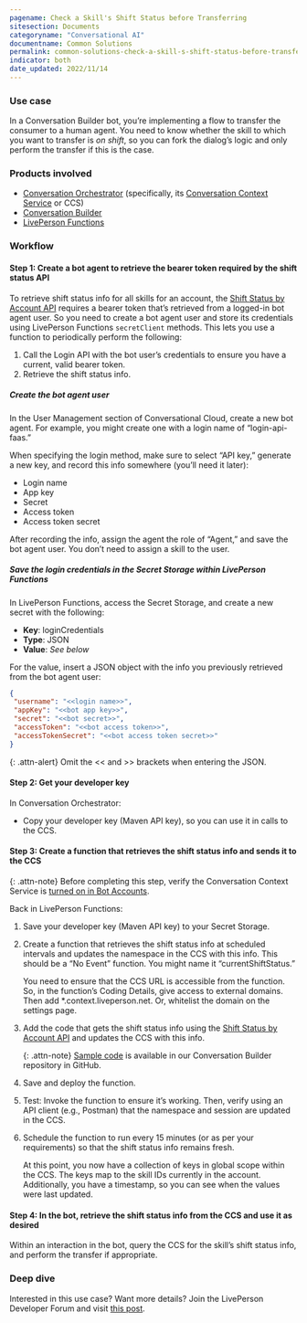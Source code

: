 ```yaml
---
pagename: Check a Skill's Shift Status before Transferring
sitesection: Documents
categoryname: "Conversational AI"
documentname: Common Solutions
permalink: common-solutions-check-a-skill-s-shift-status-before-transferring.html
indicator: both
date_updated: 2022/11/14
---
```


### Use case

In a Conversation Builder bot, you’re implementing a flow to transfer the consumer to a human agent. You need to know whether the skill to which you want to transfer is *on shift*, so you can fork the dialog’s logic and only perform the transfer if this is the case.

### Products involved

* [Conversation Orchestrator](conversation-orchestrator-overview.html) (specifically, its [Conversation Context Service](conversation-orchestrator-conversation-context-service-overview.html) or CCS)
* [Conversation Builder](conversation-builder-overview.html)
* [LivePerson Functions](liveperson-functions-overview.html)

### Workflow

#### Step 1: Create a bot agent to retrieve the bearer token required by the shift status API

To retrieve shift status info for all skills for an account, the [Shift Status by Account API](shift-status-api-methods-get-shift-status-by-account.html) requires a bearer token that’s retrieved from a logged-in bot agent user. So you need to create a bot agent user and store its credentials using LivePerson Functions `secretClient` methods. This lets you use a function to periodically perform the following:

1. Call the Login API with the bot user’s credentials to ensure you have a current, valid bearer token.
2. Retrieve the shift status info.

##### Create the bot agent user

In the User Management section of Conversational Cloud, create a new bot agent. For example, you might create one with a login name of “login-api-faas.”

When specifying the login method, make sure to select “API key,” generate a new key, and record this info somewhere (you’ll need it later):

* Login name
* App key
* Secret
* Access token
* Access token secret

After recording the info, assign the agent the role of “Agent,” and save the bot agent user. You don’t need to assign a skill to the user.

##### Save the login credentials in the Secret Storage within LivePerson Functions

In LivePerson Functions, access the Secret Storage, and create a new secret with the following:

* **Key**: loginCredentials
* **Type**: JSON
* **Value**: *See below*

For the value, insert a JSON object with the info you previously retrieved from the bot agent user:

```json
{
 "username": "<<login name>>",
 "appKey": "<<bot app key>>",
 "secret": "<<bot secret>>",
 "accessToken": "<<bot access token>>",
 "accessTokenSecret": "<<bot access token secret>>"
}
```

{: .attn-alert}
Omit the << and >> brackets when entering the JSON.

#### Step 2: Get your developer key

In Conversation Orchestrator:

* Copy your developer key (Maven API key), so you can use it in calls to the CCS.

#### Step 3: Create a function that retrieves the shift status info and sends it to the CCS

{: .attn-note}
Before completing this step, verify the Conversation Context Service is [turned on in Bot Accounts](conversation-builder-scripting-functions-manage-the-conversation-context-service.html#getting-started).

Back in LivePerson Functions:

1. Save your developer key (Maven API key) to your Secret Storage.
2. Create a function that retrieves the shift status info at scheduled intervals and updates the namespace in the CCS with this info. This should be a “No Event” function. You might name it “currentShiftStatus.”

    You need to ensure that the CCS URL is accessible from the function. So, in the function’s Coding Details, give access to external domains. Then add *.context.liveperson.net. Or, whitelist the domain on the settings page.

3. Add the code that gets the shift status info using the [Shift Status by Account API](shift-status-api-methods-get-shift-status-by-account.html) and updates the CCS with this info.

    {: .attn-note}
    [Sample code](https://github.com/LivePersonInc/ConversationBuilder-Samples/blob/entityreplace/faas-samples/shift-status/shiftStatus.js) is available in our Conversation Builder repository in GitHub.

4. Save and deploy the function.
5. Test: Invoke the function to ensure it’s working. Then, verify using an API client (e.g., Postman) that the namespace and session are updated in the CCS.
6. Schedule the function to run every 15 minutes (or as per your requirements) so that the shift status info remains fresh.

    At this point, you now have a collection of keys in global scope within the CCS.  The keys map to the skill IDs currently in the account. Additionally, you have a timestamp, so you can see when the values were last updated.

#### Step 4: In the bot, retrieve the shift status info from the CCS and use it as desired

Within an interaction in the bot, query the CCS for the skill’s shift status info, and perform the transfer if appropriate.

### Deep dive

Interested in this use case? Want more details? Join the LivePerson Developer Forum and visit [this post](https://talkyard.livepersonai.com/-24/caching-shift-status-api-data-w-faas-conversation-context-service).